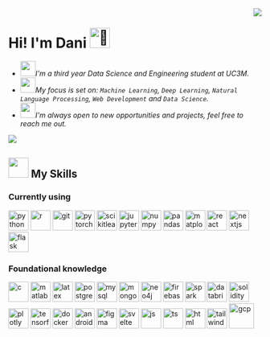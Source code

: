 <img align="right" src="https://visitor-badge.laobi.icu/badge?page_id=danielkwapien.danielkwapien" />


<h1 align="left">
  Hi! I'm Dani <img src="https://fonts.gstatic.com/s/e/notoemoji/latest/1f44b/512.gif" alt="👋" width="40">
</h1>

- <img src="https://media.giphy.com/media/v1.Y2lkPTc5MGI3NjExbGF1aWNlMTljOTY5cXM5ZHRjeWM2bHAyd2toOTNoOWpqbmhtY2ppNiZlcD12MV9pbnRlcm5hbF9naWZfYnlfaWQmY3Q9cw/MP4Za7rK3uOPIxIh27/giphy.gif" width="30" />*I'm a third year Data Science and Engineering student at UC3M.*
- <img src="https://media.giphy.com/media/v1.Y2lkPTc5MGI3NjExcTJ6c2tkZmhsZjNic2F5M2FwbDN4bWc2ZXF6OGs0b3B4NzR3MW9ubiZlcD12MV9pbnRlcm5hbF9naWZfYnlfaWQmY3Q9cw/jRYYF1r9ucXVncvaqd/giphy.gif" width="30" />*My focus is set on: `Machine Learning`, `Deep Learning`, `Natural Language Processing`, `Web Development` and `Data Science`.*
- <img src="https://media.giphy.com/media/v1.Y2lkPTc5MGI3NjExY3l1dHN5c3p0MmViNHF3YjFlNGMxdGJuNWdubXVjZ3VvYmdidW9wMCZlcD12MV9pbnRlcm5hbF9naWZfYnlfaWQmY3Q9cw/MZJrNkGVY7BGDH8GwU/giphy.gif" width="30" />*I'm always open to new opportunities and projects, feel free to reach me out.*

<div align="left">
  <a href="https://www.linkedin.com/in/daniel-kwapien/">
    <img src="https://img.shields.io/badge/LinkedIn-0077B5?style=for-the-badge&logo=linkedin&logoColor=white"/>
  </a>
</div>

<h2 align="justify" > <img src="https://media.giphy.com/media/v1.Y2lkPTc5MGI3NjExZXo2aG13NTl0eGduOXJma3Zzbnp0eDgzOWU4bHZicG50Nnk2cHR4dCZlcD12MV9pbnRlcm5hbF9naWZfYnlfaWQmY3Q9cw/WFZvB7VIXBgiz3oDXE/giphy.gif" width="40"/> My Skills </h2>

<h3> Currently using </h3>

<p align="left">
  <img src="https://user-images.githubusercontent.com/25181517/183423507-c056a6f9-1ba8-4312-a350-19bcbc5a8697.png" width="40" alt="python"/>
  <img src="https://cdn.jsdelivr.net/gh/devicons/devicon@latest/icons/r/r-plain.svg" width="40" alt="r"/>
  <img src="https://user-images.githubusercontent.com/25181517/192108372-f71d70ac-7ae6-4c0d-8395-51d8870c2ef0.png" width="40" alt="git"/>
  <img src="https://cdn.jsdelivr.net/gh/devicons/devicon@latest/icons/pytorch/pytorch-original.svg" width="40" alt="pytorch"/>
  <img src="https://cdn.jsdelivr.net/gh/devicons/devicon@latest/icons/scikitlearn/scikitlearn-original.svg" width="40" alt="scikitlearn" />
  <img src="https://cdn.jsdelivr.net/gh/devicons/devicon@latest/icons/jupyter/jupyter-original.svg" width="40" alt="jupyter"/>
  <img src="https://cdn.jsdelivr.net/gh/devicons/devicon@latest/icons/numpy/numpy-original.svg" width="40" alt="numpy"/>
  <img src="https://cdn.jsdelivr.net/gh/devicons/devicon@latest/icons/pandas/pandas-original.svg" width="40" alt="pandas"/>
  <img src="https://cdn.jsdelivr.net/gh/devicons/devicon@latest/icons/matplotlib/matplotlib-original.svg" width="40" alt="matplotlib"/>
  <img src="https://user-images.githubusercontent.com/25181517/183897015-94a058a6-b86e-4e42-a37f-bf92061753e5.png" width="40" alt="react"/>
  <img src="https://cdn.jsdelivr.net/gh/devicons/devicon@latest/icons/nextjs/nextjs-original.svg" width="40" alt="nextjs"/>
  <img src="https://cdn.jsdelivr.net/gh/devicons/devicon@latest/icons/flask/flask-original.svg" width="40" alt="flask"/>
  
</p>

<h3> Foundational knowledge </h3>

<p align="left">

  <img src="https://user-images.githubusercontent.com/25181517/192106070-46255bcf-65e6-4c6b-a296-bf8d0d8fb2a7.png" width="40" alt="c"/>
  <img src="https://cdn.jsdelivr.net/gh/devicons/devicon@latest/icons/matlab/matlab-original.svg" width="40" alt="matlab"/>
  <img src="https://cdn.jsdelivr.net/gh/devicons/devicon@latest/icons/latex/latex-original.svg" width="40" alt="latex"/>
  <img src="https://cdn.jsdelivr.net/gh/devicons/devicon@latest/icons/postgresql/postgresql-original.svg" width="40" alt="postgres" />
  <img src="https://cdn.jsdelivr.net/gh/devicons/devicon@latest/icons/mysql/mysql-original.svg" width="40" alt="mysql"/>
  <img src="https://cdn.jsdelivr.net/gh/devicons/devicon@latest/icons/mongodb/mongodb-original.svg" width="40" alt="mongodb"/>
  <img src="https://cdn.jsdelivr.net/gh/devicons/devicon@latest/icons/neo4j/neo4j-original.svg" width="40" alt="neo4j"/>
  <img src="https://user-images.githubusercontent.com/25181517/189716855-2c69ca7a-5149-4647-936d-780610911353.png" width="40" alt="firebase"/>
  <img src="https://cdn.jsdelivr.net/gh/devicons/devicon@latest/icons/apachespark/apachespark-original.svg" width="40" alt="spark"/>
  <img src="https://user-images.githubusercontent.com/25181517/197845567-86a09ca9-d96f-42c4-9ab1-8bce95ab000d.png" width="40" alt="databricks"/>
  <img src="https://cdn.jsdelivr.net/gh/devicons/devicon@latest/icons/solidity/solidity-original.svg" width="40" alt="solidity" />
  <img src="https://cdn.jsdelivr.net/gh/devicons/devicon@latest/icons/plotly/plotly-original.svg" width="40" alt="plotly"/>
  <img src="https://cdn.jsdelivr.net/gh/devicons/devicon@latest/icons/tensorflow/tensorflow-original.svg" width="40" alt="tensorflow"/>
  <img src="https://cdn.jsdelivr.net/gh/devicons/devicon@latest/icons/docker/docker-original.svg" width="40" alt="docker"/>
  <img src="https://user-images.githubusercontent.com/25181517/192108895-20dc3343-43e3-4a54-a90e-13a4abbc57b9.png" width="40" alt="androidstudio"/>
  <img src="https://user-images.githubusercontent.com/25181517/189715289-df3ee512-6eca-463f-a0f4-c10d94a06b2f.png" width="40" alt="figma"/>
  <img src="https://cdn.jsdelivr.net/gh/devicons/devicon@latest/icons/svelte/svelte-original.svg" width="40" alt="svelte" />
  <img src="https://user-images.githubusercontent.com/25181517/117447155-6a868a00-af3d-11eb-9cfe-245df15c9f3f.png" width="40" alt="js"/>
  <img src="https://cdn.jsdelivr.net/gh/devicons/devicon@latest/icons/typescript/typescript-original.svg" width="40" alt="ts"/>
  <img src="https://cdn.jsdelivr.net/gh/devicons/devicon@latest/icons/html5/html5-original.svg" width="40" alt="html" />
  <img src="https://user-images.githubusercontent.com/25181517/202896760-337261ed-ee92-4979-84c4-d4b829c7355d.png" width="40" alt="tailwindcss"/>
 
  
  
  <img src="https://user-images.githubusercontent.com/25181517/183911547-990692bc-8411-4878-99a0-43506cdb69cf.png" width="50" alt="gcp"/>
  
  
  
  
</p>


<!--
**danielkwapien/danielkwapien** is a ✨ _special_ ✨ repository because its `README.md` (this file) appears on your GitHub profile.

Here are some ideas to get you started:

- 🔭 I’m currently working on ...
- 🌱 I’m currently learning ...
- 👯 I’m looking to collaborate on ...
- 🤔 I’m looking for help with ...
- 💬 Ask me about ...
- 📫 How to reach me: ...
- 😄 Pronouns: ...
- ⚡ Fun fact: ...
-->
